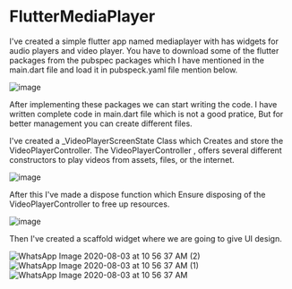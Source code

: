 # FlutterMediaPlayer

I've created a simple flutter app named mediaplayer with has widgets for audio players and video player. 
You have to download some of the flutter packages from the pubspec packages which I have mentioned in the main.dart file and load it in pubspeck.yaml file mention below.

![image](https://user-images.githubusercontent.com/56602504/89256285-642b5080-d641-11ea-856e-a0c2f72a54ea.png)

After implementing these packages we can start writing the  code. I have written complete code in main.dart file which is not a good pratice, But for better management you can create different files.

I've created a  _VideoPlayerScreenState Class which Creates and store the VideoPlayerController. The VideoPlayerController , offers several different constructors to play videos from assets, files, or the internet.

![image](https://user-images.githubusercontent.com/56602504/89258889-b622a500-d646-11ea-95e2-78e490d7fc5c.png)

After this I've made a dispose function which Ensure disposing of the VideoPlayerController to free up resources.

![image](https://user-images.githubusercontent.com/56602504/89258992-f8e47d00-d646-11ea-96df-d0e524f39a32.png)

Then I've created a scaffold widget where we are going to give UI design.



![WhatsApp Image 2020-08-03 at 10 56 37 AM (2)](https://user-images.githubusercontent.com/56602504/89149225-93768a80-d579-11ea-8c70-c2dd27c2ba7c.jpeg)
![WhatsApp Image 2020-08-03 at 10 56 37 AM (1)](https://user-images.githubusercontent.com/56602504/89149231-95d8e480-d579-11ea-938e-27c0c141756b.jpeg)
![WhatsApp Image 2020-08-03 at 10 56 37 AM](https://user-images.githubusercontent.com/56602504/89149233-970a1180-d579-11ea-8fa4-a88f417c70c5.jpeg)
